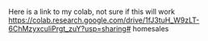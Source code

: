 Here is a link to my colab, not sure if this will work 
https://colab.research.google.com/drive/1fJ3tuH_W9zLT-6ChMzyxculiPrgt_zuY?usp=sharing# homesales
